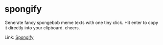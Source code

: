 # spongify

Generate fancy spongebob meme texts with one tiny click. Hit enter to copy it directly into your clipboard.
cheers.

Link: [Spongify](https://kaibrune.github.io/spongify)
